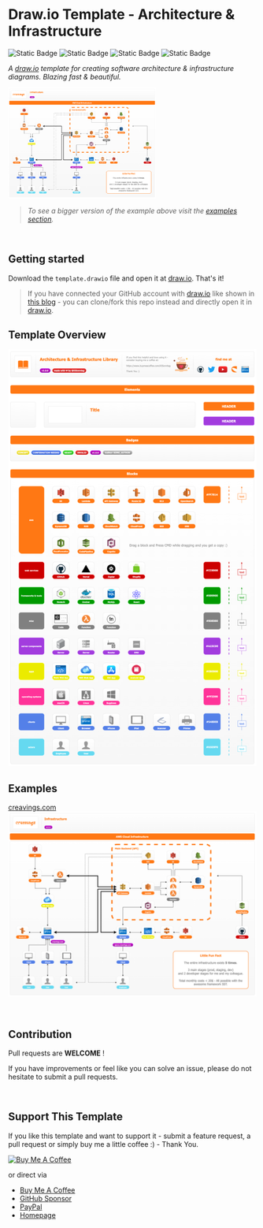 # Draw.io Template - Architecture & Infrastructure


![Static Badge](https://img.shields.io/badge/1.0.0-blue?label=version)
![Static Badge](https://img.shields.io/badge/blazing_fast-d?label=speed)
![Static Badge](https://img.shields.io/badge/beautiful-d?label=design)
![Static Badge](https://img.shields.io/badge/draw.io-purple?label=use%20at)


*A [draw.io](https://draw.io) template for creating software architecture &amp; infrastructure diagrams. Blazing fast &amp; beautiful.*



<img src="resources/example_creavings.png?raw=true" width="300">  

<br/>

>*To see a bigger version of the example above visit the [examples section](#examples).* 

<br/>

## Getting started
Download the `template.drawio` file and open it at [draw.io](https://draw.io). That's it!  
>If you have connected your GitHub account with [draw.io](https://draw.io) like shown in [this blog](https://drawio-app.com/blog/github-support/) - you can clone/fork this repo instead and directly open it in [draw.io](https://draw.io).

## Template Overview

<img src="resources/overview.png?raw=true"> 

<br/>

## Examples
[creavings.com](https://creavings.com)
<img src="resources/example_creavings.png?raw=true"> 

<br/>

## Contribution

Pull requests are **WELCOME** !

If you have improvements or feel like you can solve an issue, please do not
hesitate to submit a pull requests. 

<br/>

## Support This Template

If you like this template and want to support it - submit a feature request, a
pull request or simply buy me
a little coffee :) - Thank You.

<a href="https://www.buymeacoffee.com/iOSonntag" target="_blank"><img
src="https://cdn.buymeacoffee.com/buttons/v2/default-yellow.png" alt="Buy Me A
Coffee" style="height: 60px !important;width: 217px !important;" ></a>

or direct via
- [Buy Me A Coffee](https://www.buymeacoffee.com/iOSonntag)
- [GitHub Sponsor](https://github.com/sponsors/iOSonntag)
- [PayPal](https://paypal.com/paypalme/iOSonntag/20)
- [Homepage](https://iOSonntag.com/buy-me-a-coffe)
